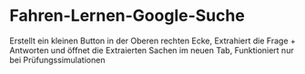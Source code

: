 # Fahren-Lernen-Google-Suche
Erstellt ein kleinen Button in der Oberen rechten Ecke, Extrahiert die Frage + Antworten und öffnet die Extraierten Sachen im neuen Tab, Funktioniert nur bei Prüfungssimulationen
